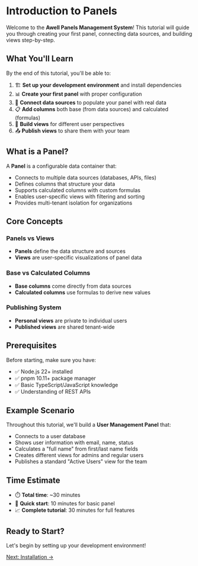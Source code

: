 # Introduction to Panels

Welcome to the **Awell Panels Management System**! This tutorial will guide you through creating your first panel, connecting data sources, and building views step-by-step.

## What You'll Learn

By the end of this tutorial, you'll be able to:

1. 🏗️ **Set up your development environment** and install dependencies
2. 📊 **Create your first panel** with proper configuration
3. 🔌 **Connect data sources** to populate your panel with real data
4. 📋 **Add columns** both base (from data sources) and calculated (formulas)
5. 👀 **Build views** for different user perspectives
6. 📤 **Publish views** to share them with your team

## What is a Panel?

A **Panel** is a configurable data container that:
- Connects to multiple data sources (databases, APIs, files)
- Defines columns that structure your data
- Supports calculated columns with custom formulas
- Enables user-specific views with filtering and sorting
- Provides multi-tenant isolation for organizations

## Core Concepts

### Panels vs Views
- **Panels** define the data structure and sources
- **Views** are user-specific visualizations of panel data

### Base vs Calculated Columns
- **Base columns** come directly from data sources
- **Calculated columns** use formulas to derive new values

### Publishing System
- **Personal views** are private to individual users
- **Published views** are shared tenant-wide

## Prerequisites

Before starting, make sure you have:
- ✅ Node.js 22+ installed
- ✅ pnpm 10.11+ package manager
- ✅ Basic TypeScript/JavaScript knowledge
- ✅ Understanding of REST APIs

## Example Scenario

Throughout this tutorial, we'll build a **User Management Panel** that:
- Connects to a user database
- Shows user information with email, name, status
- Calculates a "full name" from first/last name fields
- Creates different views for admins and regular users
- Publishes a standard "Active Users" view for the team

## Time Estimate

- ⏱️ **Total time**: ~30 minutes
- 🚀 **Quick start**: 10 minutes for basic panel
- 📈 **Complete tutorial**: 30 minutes for full features

## Ready to Start?

Let's begin by setting up your development environment!

[Next: Installation →](./installation) 